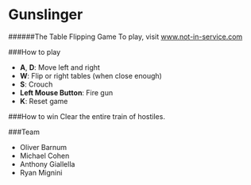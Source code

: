 # Gunslinger
######The Table Flipping Game
To play, visit www.not-in-service.com

###How to play
+ **A**, **D**: Move left and right
+ **W**: Flip or right tables (when close enough)
+ **S**: Crouch
+ **Left Mouse Button**: Fire gun
+ **K**: Reset game

###How to win
Clear the entire train of hostiles. 

###Team
+ Oliver Barnum
+ Michael Cohen
+ Anthony Giallella
+ Ryan Mignini